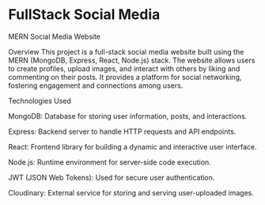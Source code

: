 # FullStack Social Media 

MERN Social Media Website

Overview
This project is a full-stack social media website built using the MERN (MongoDB, Express, React, Node.js) stack. The website allows users to create profiles, upload images, and interact with others by liking and commenting on their posts. It provides a platform for social networking, fostering engagement and connections among users.

Technologies Used

MongoDB: Database for storing user information, posts, and interactions.

Express: Backend server to handle HTTP requests and API endpoints.

React: Frontend library for building a dynamic and interactive user interface.

Node.js: Runtime environment for server-side code execution.

JWT (JSON Web Tokens): Used for secure user authentication.

Cloudinary: External service for storing and serving user-uploaded images.


